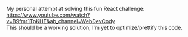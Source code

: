 My personal attempt at solving this fun React challenge: https://www.youtube.com/watch?v=B9fmr1TpKHE&ab_channel=WebDevCody <br />
This should be a working solution, I'm yet to optimize/prettify this code.
